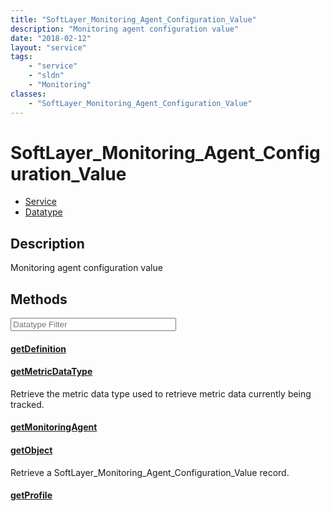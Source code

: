 ```yaml
---
title: "SoftLayer_Monitoring_Agent_Configuration_Value"
description: "Monitoring agent configuration value"
date: "2018-02-12"
layout: "service"
tags:
    - "service"
    - "sldn"
    - "Monitoring"
classes:
    - "SoftLayer_Monitoring_Agent_Configuration_Value"
---
```

# SoftLayer_Monitoring_Agent_Configuration_Value
<div id='service-datatype'>
    <ul id='sldn-reference-tabs'>
    <li id='service'> <a href='/reference/services/SoftLayer_Monitoring_Agent_Configuration_Value' >Service</a></li>    <li id='datatype'> <a href='/reference/datatypes/SoftLayer_Monitoring_Agent_Configuration_Value' >Datatype</a></li>
    </ul>
</div>

## Description
Monitoring agent configuration value 



        
<div id="properties" class="content service-content">

## Methods

<div class="view-filters">
    <div class="clearfix">
        <div class="search-input-box">
            <input placeholder="Datatype Filter" onkeyup="titleSearch(inputId='edit-combine', divId='method-div', elementClass='method-row')" 
                type="text" id="edit-combine" value="" size="30" maxlength="128" class="form-text">
        </div>
    </div>
</div>

#### [getDefinition](/reference/services/SoftLayer_Monitoring_Agent_Configuration_Value/getDefinition)


#### [getMetricDataType](/reference/services/SoftLayer_Monitoring_Agent_Configuration_Value/getMetricDataType)
Retrieve the metric data type used to retrieve metric data currently being tracked.

#### [getMonitoringAgent](/reference/services/SoftLayer_Monitoring_Agent_Configuration_Value/getMonitoringAgent)


#### [getObject](/reference/services/SoftLayer_Monitoring_Agent_Configuration_Value/getObject)
Retrieve a SoftLayer_Monitoring_Agent_Configuration_Value record.

#### [getProfile](/reference/services/SoftLayer_Monitoring_Agent_Configuration_Value/getProfile)


</div>

